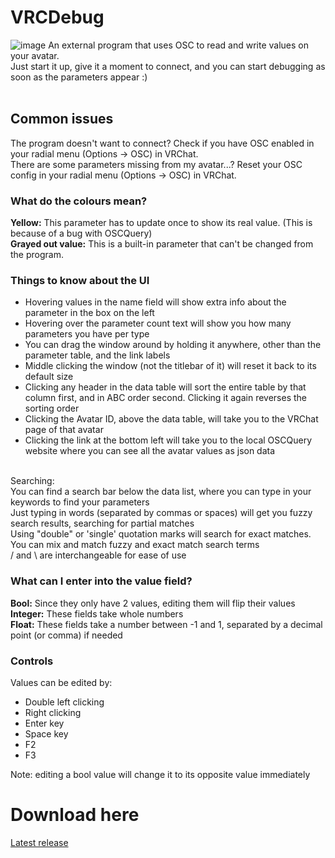 # VRCDebug

![image](https://github.com/fkrisi11/VRCDebugPlus/assets/26310365/736d6772-4c33-4804-9349-a4cca2545f2c)
An external program that uses OSC to read and write values on your avatar.<br>
Just start it up, give it a moment to connect, and you can start debugging as soon as the parameters appear :)
<br><br>

<h2>Common issues</h2>
The program doesn't want to connect? Check if you have OSC enabled in your radial menu (Options -> OSC) in VRChat.<br>
There are some parameters missing from my avatar...? Reset your OSC config in your radial menu (Options -> OSC) in VRChat.
<br>

<h3>What do the colours mean?</h3>
<b>Yellow:</b> This parameter has to update once to show its real value. (This is because of a bug with OSCQuery)<br>
<b>Grayed out value:</b> This is a built-in parameter that can't be changed from the program.
<br>
<h3>Things to know about the UI</h3>
<ul>
  <li>
    Hovering values in the name field will show extra info about the parameter in the box on the left
  </li>
  <li>
    Hovering over the parameter count text will show you how many parameters you have per type
  </li>
  <li>
    You can drag the window around by holding it anywhere, other than the parameter table, and the link labels
  </li>
  <li>
    Middle clicking the window (not the titlebar of it) will reset it back to its default size
  </li>
  <li>
    Clicking any header in the data table will sort the entire table by that column first, and in ABC order second. Clicking it again reverses the sorting order
  </li>
  <li>
    Clicking the Avatar ID, above the data table, will take you to the VRChat page of that avatar
  </li>
  <li>
    Clicking the link at the bottom left will take you to the local OSCQuery website where you can see all the avatar values as json data
  </li>
</ul>
<br>
Searching:<br>
You can find a search bar below the data list, where you can type in your keywords to find your parameters<br>
Just typing in words (separated by commas or spaces) will get you fuzzy search results, searching for partial matches<br>
Using "double" or 'single' quotation marks will search for exact matches. You can mix and match fuzzy and exact match search terms<br>
/ and \ are interchangeable for ease of use

<br>
<h3>What can I enter into the value field?</h3>
<b>Bool:</b> Since they only have 2 values, editing them will flip their values<br>
<b>Integer:</b> These fields take whole numbers<br>
<b>Float:</b> These fields take a number between -1 and 1, separated by a decimal point (or comma) if needed
<br>
<h3>Controls</h3>
Values can be edited by:
<ul>
  <li>
    Double left clicking
  </li>
  <li>
    Right clicking
  </li>
  <li>
    Enter key
  </li>
  <li>
    Space key
  </li>
  <li>
    F2
  </li>
  <li>
    F3
  </li>
</ul>
Note: editing a bool value will change it to its opposite value immediately
<br>
<h1>Download here</h1>

[Latest release](https://github.com/fkrisi11/VRCDebugPlus/releases/latest)
